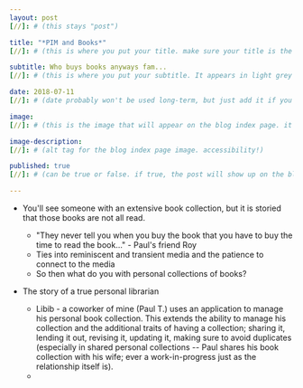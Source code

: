 ```yaml
---
layout: post
[//]: # (this stays "post")

title: "*PIM and Books*"
[//]: # (this is where you put your title. make sure your title is the same name as the file)

subtitle: Who buys books anyways fam...
[//]: # (this is where you put your subtitle. It appears in light grey under the title currently and underneath post on blog post index listing)

date: 2018-07-11
[//]: # (date probably won't be used long-term, but just add it if you want)

image: 
[//]: # (this is the image that will appear on the blog index page. it'll be a fixed dimension for all images used. I may have to have 2 images; one for the blog index page and one for the header of the post itself)

image-description: 
[//]: # (alt tag for the blog index page image. accessibility!)

published: true
[//]: # (can be true or false. if true, the post will show up on the blog index page, if not, it won't.)

---
```



- You'll see someone with an extensive book collection, but it is storied that those books are not all read.
	- "They never tell you when you buy the book that you have to buy the time to read the book..." - Paul's friend Roy
	- Ties into reminiscent and transient media and the patience to connect to the media
	- So then what do you with personal collections of books?

- The story of a true personal librarian
	- Libib - a coworker of mine (Paul T.) uses an application to manage his personal book collection. This extends the ability to manage his collection and the additional traits of having a collection; sharing it, lending it out, revising it, updating it, making sure to avoid duplicates (especially in shared personal collections -- Paul shares his book collection with his wife; ever a work-in-progress just as the relationship itself is).
	- 

